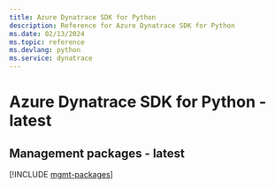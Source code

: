```yaml
---
title: Azure Dynatrace SDK for Python
description: Reference for Azure Dynatrace SDK for Python
ms.date: 02/13/2024
ms.topic: reference
ms.devlang: python
ms.service: dynatrace
---
```

# Azure Dynatrace SDK for Python - latest

## Management packages - latest
[!INCLUDE [mgmt-packages](dynatrace-mgmt-index.md)]